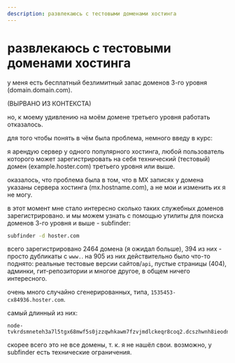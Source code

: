 ```yaml
---
description: развлекаюсь с тестовыми доменами хостинга
---
```


# развлекаюсь с тестовыми доменами хостинга

у меня есть бесплатный безлимитный запас доменов 3-го уровня (domain.domain.com).

(ВЫРВАНО ИЗ КОНТЕКСТА)

но, к моему удивлению на моём домене третьего уровня работать отказалось.

для того чтобы понять в чём была проблема, немного введу в курс:

я арендую сервер у одного популярного хостинга, любой пользователь которого может зарегистрировать на себя технический (тестовый) домен (example.hoster.com) третьего уровня или выше.

оказалось, что проблема была в том, что в MX записях у домена указаны сервера хостинга (mx.hostname.com), а не мои и изменить их я не могу.

в этот момент мне стало интересно сколько таких служебных доменов зарегистрировано. и мы можем узнать с помощью утилиты для поиска доменов 3-го уровня и выше - subfinder:

``` bash
subfinder -d hoster.com
```

всего зарегистрировано 2464 домена (я ожидал больше), 394 из них - просто дубликаты с `www.`. на 905 из них действительно было что-то поднято: реальные тестовые версии сайтов/`api`, пустые страницы (404), админки, гит-репозитории и многое другое, в общем ничего интересного.

очень много случайно сгенерированных, типа, `1535453-cx84936.hoster.com`.

самый длинный из них:

```
node-tvkrdsmneteh3a7l5tgx68mwf5s0jzzqwhkawm7fzvjmdlckeqr8coq2.dcszhwnh8ieodntwm42pnvdv24avb0kqua6i8i6zvk9406s8zu3kvgtf.hoster.com
```

скорее всего это не все домены, т. к. я не нашёл свои. возможно, у subfinder есть технические ограничения.
